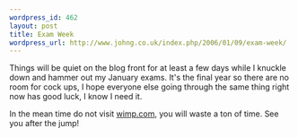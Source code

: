 ```yaml
--- 
wordpress_id: 462
layout: post
title: Exam Week
wordpress_url: http://www.johng.co.uk/index.php/2006/01/09/exam-week/
---
```

Things will be quiet on the blog front for at least a few days while I knuckle down and hammer out my January exams. It's the final year so there are no room for cock ups, I hope everyone else going through the same thing right now has good luck, I know I need it.

In the mean time do not visit <a href="http://www.wimp.com">wimp.com</a>, you will waste a ton of time. See you after the jump!
